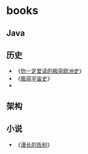 # books


## Java

## 历史
* 《[你一定爱读的极简欧洲史](https://book.douban.com/subject/5366248/)》
* 《[极简宇宙史](https://book.douban.com/subject/26697350/)》
*

## 架构

## 小说
* 《[漫长的告别](https://book.douban.com/subject/30316475/)》

